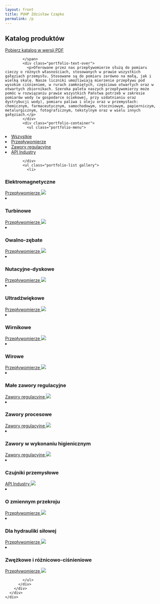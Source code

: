 ```yaml
---
layout: front
title: PUHP Zdzisław Czapko
permalink: /p
---
```


<div id="content">
      <div class="wrapper-with-color-background full-width-background">
        <div class="content-area">
          <div class="contentheadline-wrapper">
            <div class="contentheadline">
              <h2 id="page-headline">Katalog produktów</h2>
            </div>
            <span class="contentheadline">
              <a href="/assets/documents/katalog-produktow.pdf">Pobierz katalog w wersji PDF</a>

            </span>
            <div class="portfolio-text-over">
              <p>Oferowane przez nas przepływomierze służą do pomiaru cieczy o różnych własnościach, stosowanych w prawie wszystkich gałęziach przemysłu. Stosowane są do pomiaru zarówno na małą, jak i wielką skalę. Nasze liczniki umożliwiają mierzenie przepływu pod wysokim ciśnieniem, w rurach zamkniętych, częściowo otwartych oraz w otwartych zbiornikach. Szeroka paleta naszych przepływomierzy może pomóc w rozwiązaniu prawie wszystkich Państwa potrzeb w zakresie pomiarów wody (w gospodarce ściekowej, przy uzdatnianiu oraz dystrybucji wody), pomiaru paliwa i oleju oraz w przemysłach: chemicznym, farmaceutycznym, samochodowym, stoczniowym, papierniczym, metalurgicznym, fotograficznym, tekstylnym oraz w wielu innych gałęziach.</p>
            </div>
            <div class="portfolio-container">
              <ul class="portfolio-menu">
<li class="active"><a href="/p">Wszystkie</a></li>
<li class="active"><a href="/p?tylko=przepływomierze">Przepływomierze</a></li>
<li class="active"><a href="/p?tylko=zawory-regulacyjne">Zawory regulacyjne</a></li>
<li class="active"><a href="/p?tylko=api-industry">API Industry</a></li>
</ul>

            </div>
            <ul class="portfolio-list gallery">
              <li>
<h3>Elektromagnetyczne</h3>
<div class="img-wrapper">
<a href="http://czapko.pl/p/przeplywomierze/elektromagnetyczne">
Przepływomierze
<img src="/assets/images/katalog_produktow/przeplywomierze_elektromagnetyczne.jpg">
</a>
</div>
</li>
<li>
<h3>Turbinowe</h3>
<div class="img-wrapper">
<a href="http://czapko.pl/p/przeplywomierze/turbinowe">
Przepływomierze
<img src="/assets/images/katalog_produktow/przeplywomierze_turbinowe.jpg">
</a>
</div>
</li>
<li>
<h3>Owalno-zębate</h3>
<div class="img-wrapper">
<a href="http://czapko.pl/p/przeplywomierze/owalno-zebate">
Przepływomierze
<img src="/assets/images/katalog_produktow/przeplywomierze_owalno-zebate.jpg">
</a>
</div>
</li>
<li>
<h3>Nutacyjne-dyskowe</h3>
<div class="img-wrapper">
<a href="http://czapko.pl/p/przeplywomierze/nutacyjne-dyskowe">
Przepływomierze
<img src="/assets/images/katalog_produktow/przeplywomierze_recordall.jpg">
</a>
</div>
</li>
<li>
<h3>Ultradźwiękowe</h3>
<div class="img-wrapper">
<a href="http://czapko.pl/p/przeplywomierze/ultradzwiekowe">
Przepływomierze
<img src="/assets/images/katalog_produktow/przeplywomierze_ultradzwiekowe.jpg">
</a>
</div>
</li>
<li>
<h3>Wirnikowe</h3>
<div class="img-wrapper">
<a href="http://czapko.pl/p/przeplywomierze/wirnikowe">
Przepływomierze
<img src="/assets/images/katalog_produktow/przeplywomierze_wirnikowe.jpg">
</a>
</div>
</li>
<li>
<h3>Wirowe</h3>
<div class="img-wrapper">
<a href="http://czapko.pl/p/przeplywomierze/wirowe">
Przepływomierze
<img src="/assets/images/katalog_produktow/przeplywomierze_vortex.jpg">
</a>
</div>
</li>
<li>
<h3>Małe zawory regulacyjne</h3>
<div class="img-wrapper">
<a href="http://czapko.pl/p/zawory-regulacyjne/male-zawory-regulacyjne">
Zawory regulacyjne
<img src="/assets/images/katalog_produktow/male_zawory.jpg">
</a>
</div>
</li>
<li>
<h3>Zawory procesowe</h3>
<div class="img-wrapper">
<a href="http://czapko.pl/p/zawory-regulacyjne/zawory-procesowe">
Zawory regulacyjne
<img src="/assets/images/katalog_produktow/zawory_procesowe.jpg">
</a>
</div>
</li>
<li>
<h3>Zawory w wykonaniu higienicznym</h3>
<div class="img-wrapper">
<a href="http://czapko.pl/p/zawory-regulacyjne/zawory-w-wykonaniu-higienicznym">
Zawory regulacyjne
<img src="/assets/images/katalog_produktow/zawory_higieniczne.jpg">
</a>
</div>
</li>
<li>
<h3>Czujniki przemysłowe</h3>
<div class="img-wrapper">
<a href="http://czapko.pl/p/api-industry/czujniki-przemyslowe">
API Industry
<img src="/assets/images/katalog_produktow/api_industry.jpg">
</a>
</div>
</li>
<li>
<h3>O zmiennym przekroju</h3>
<div class="img-wrapper">
<a href="http://czapko.pl/p/przeplywomierze/o-zmiennym-przekroju">
Przepływomierze
<img src="/assets/images/katalog_produktow/przeplywomierze_o_zmiennym_przekroju.png">
</a>
</div>
</li>
<li>
<h3>Dla hydrauliki siłowej</h3>
<div class="img-wrapper">
<a href="http://czapko.pl/p/przeplywomierze/dla-hydrauliki-silowej">
Przepływomierze
<img src="/assets/images/katalog_produktow/flotech.png">
</a>
</div>
</li>
<li>
<h3>Zwężkowe i różnicowo-ciśnieniowe</h3>
<div class="img-wrapper">
<a href="http://czapko.pl/p/przeplywomierze/zwezkowe-i-roznicowo-cisnieniowe">
Przepływomierze
<img src="/assets/images/katalog_produktow/csm_venturi_ssl.png">
</a>
</div>
</li>

            </ul>
          </div>
        </div>
      </div>
    </div>